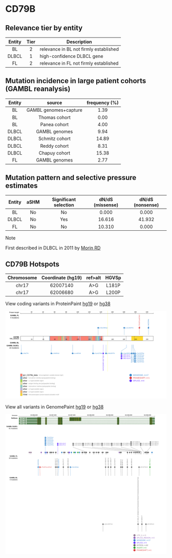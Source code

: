 # CD79B

## Relevance tier by entity

|Entity|Tier|Description                           |
|:------:|:----:|--------------------------------------|
|BL    |2   |relevance in BL not firmly established|
|DLBCL |1   |high-confidence DLBCL gene            |
|FL    |2   |relevance in FL not firmly established|

## Mutation incidence in large patient cohorts (GAMBL reanalysis)

|Entity|source               |frequency (%)|
|:------:|:---------------------:|:-------------:|
|BL    |GAMBL genomes+capture| 1.39        |
|BL    |Thomas cohort        | 0.00        |
|BL    |Panea cohort         | 4.00        |
|DLBCL |GAMBL genomes        | 9.94        |
|DLBCL |Schmitz cohort       |14.89        |
|DLBCL |Reddy cohort         | 8.31        |
|DLBCL |Chapuy cohort        |15.38        |
|FL    |GAMBL genomes        | 2.77        |

## Mutation pattern and selective pressure estimates

|Entity|aSHM|Significant selection|dN/dS (missense)|dN/dS (nonsense)|
|:------:|:----:|:---------------------:|:----------------:|:----------------:|
|BL    |No  |No                   | 0.000          | 0.000          |
|DLBCL |No  |Yes                  |16.616          |41.932          |
|FL    |No  |No                   |10.310          | 0.000          |


> [!NOTE]
> First described in DLBCL in 2011 by [Morin RD](https://pubmed.ncbi.nlm.nih.gov/21796119)

 ## CD79B Hotspots

| Chromosome |Coordinate (hg19) | ref>alt | HGVSp | 
 | :---:| :---: | :--: | :---: |
| chr17 | 62007140 | A>G | L181P |
| chr17 | 62006680 | A>G | L200P |

View coding variants in ProteinPaint [hg19](https://www.bcgsc.ca/downloads/morinlab/GAMBL/test/genes/CD79B_protein.html)  or [hg38](https://www.bcgsc.ca/downloads/morinlab/GAMBL/test/genes/CD79B_protein_hg38.html)

![image](images/proteinpaint/CD79B_NM_000626.svg)

View all variants in GenomePaint [hg19](https://www.bcgsc.ca/downloads/morinlab/GAMBL/test/genes/CD79B.html)  or [hg38](https://www.bcgsc.ca/downloads/morinlab/GAMBL/test/genes/CD79B_hg38.html)

![image](images/proteinpaint/CD79B.svg)
